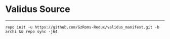 Validus Source
==============


----------------------------------------
    repo init -u https://github.com/GzRoms-Redux/validus_manifest.git -b archi && repo sync -j64

